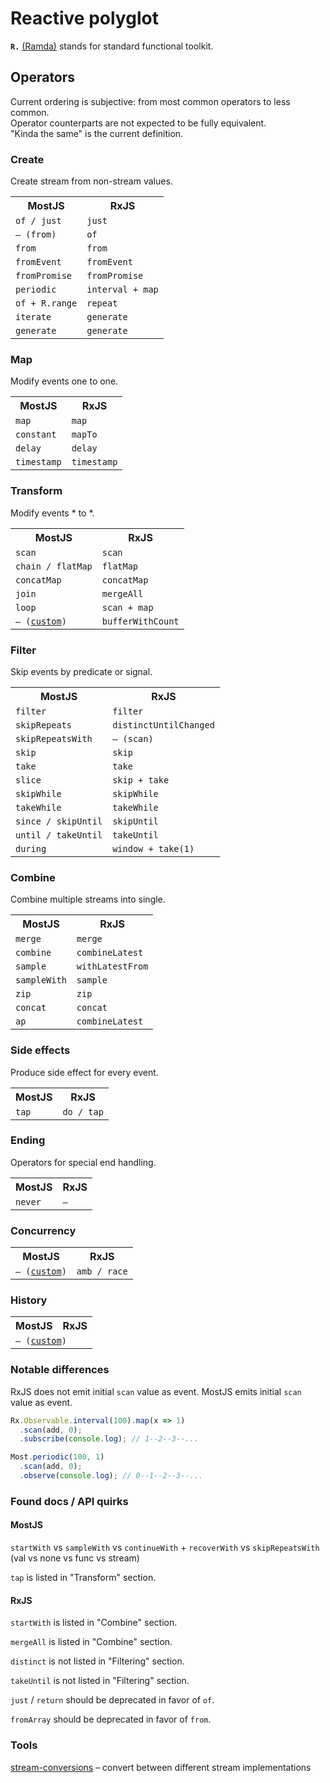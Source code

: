 # Reactive polyglot

**`R.`** [(Ramda)](http://ramdajs.com/0.19.1/index.html) stands for standard functional toolkit.

## Operators

Current ordering is subjective: from most common operators to less common.<br/>
Operator counterparts are not expected to be fully equivalent.<br/>
"Kinda the same" is the current definition.

### Create

Create stream from non-stream values.

<table>
<tr><th>MostJS</th><th>RxJS</th></tr>
<tr><td><code>of / just</code></td><td><code>just</code></td></tr>
<tr><td><code>– (from)</code></td><td><code>of</code></td></tr>
<tr><td><code>from</code></td><td><code>from</code></td></tr>
<tr><td><code>fromEvent</code></td><td><code>fromEvent</code></td></tr>
<tr><td><code>fromPromise</code></td><td><code>fromPromise</code></td></tr>
<tr><td><code>periodic</code></td><td><code>interval + map</code></td></tr>
<tr><td><code>of + R.range</code></td><td><code>repeat</code></td></tr>
<tr><td><code>iterate</code></td><td><code>generate</code></td></tr>
<tr><td><code>generate</code></td><td><code>generate</code></td></tr>
</table>

### Map

Modify events one to one.

<table>
<tr><th>MostJS</th><th>RxJS</th></tr>
<tr><td><code>map</code></td><td><code>map</code></td></tr>
<tr><td><code>constant</code></td><td><code>mapTo</code></td></tr>
<tr><td><code>delay</code></td><td><code>delay</code></td></tr>
<tr><td><code>timestamp</code></td><td><code>timestamp</code></td></tr>
</table>

### Transform

Modify events * to *.

<table>
<tr><th>MostJS</th><th>RxJS</th></tr>
<tr><td><code>scan</code></td><td><code>scan</code></td></tr>
<tr><td><code>chain / flatMap</code></td><td><code>flatMap</code></td></tr>
<tr><td><code>concatMap</code></td><td><code>concatMap</code></td></tr>
<tr><td><code>join</code></td><td><code>mergeAll</code></td></tr>
<tr><td><code>loop</code></td><td><code>scan + map</code></td></tr>
<tr><td><code>– (<a href="bufferWithCount.md">custom</a>)</code></td><td><code>bufferWithCount</code></td></tr>
</table>

### Filter

Skip events by predicate or signal.

<table>
<tr><th>MostJS</th><th>RxJS</th></tr>
<tr><td><code>filter</code></td><td><code>filter</code></td></tr>
<tr><td><code>skipRepeats</code></td><td><code>distinctUntilChanged</code></td></tr>
<tr><td><code>skipRepeatsWith</code></td><td><code>– (scan)</code></td></tr>
<tr><td><code>skip</code></td><td><code>skip</code></td></tr>
<tr><td><code>take</code></td><td><code>take</code></td></tr>
<tr><td><code>slice</code></td><td><code>skip + take</code></td></tr>
<tr><td><code>skipWhile</code></td><td><code>skipWhile</code></td></tr>
<tr><td><code>takeWhile</code></td><td><code>takeWhile</code></td></tr>
<tr><td><code>since / skipUntil</code></td><td><code>skipUntil</code></td></tr>
<tr><td><code>until / takeUntil</code></td><td><code>takeUntil</code></td></tr>
<tr><td><code>during</code></td><td><code>window + take(1)</code></td></tr>
</table>

### Combine 

Combine multiple streams into single.

<table>
<tr><th>MostJS</th><th>RxJS</th></tr>
<tr><td><code>merge</code></td><td><code>merge</code></td></tr>
<tr><td><code>combine</code></td><td><code>combineLatest</code></td></tr>
<tr><td><code>sample</code></td><td><code>withLatestFrom</code></td></tr>
<tr><td><code>sampleWith</code></td><td><code>sample</code></td></tr>
<tr><td><code>zip</code></td><td><code>zip</code></td></tr>
<tr><td><code>concat</code></td><td><code>concat</code></td></tr>
<tr><td><code>ap</code></td><td><code>combineLatest</code></td></tr>
</table>

### Side effects 

Produce side effect for every event.

<table>
<tr><th>MostJS</th><th>RxJS</th></tr>
<tr><td><code>tap</code></td><td><code>do / tap</code></td></tr>
</table>

### Ending

Operators for special end handling.

<table>
<tr><th>MostJS</th><th>RxJS</th></tr>
<tr><td><code>never</code></td><td><code>–</code></td></tr>
</table>

### Concurrency

<table>
<tr><th>MostJS</th><th>RxJS</th></tr>
<tr><td><code>– (<a href="https://github.com/ivan-kleshnin/reactive-polyglot/wiki/race">custom</a>)</code></td><td><code>amb / race</code></td></tr>
</table>

### History

<table>
<tr><th>MostJS</th><th>RxJS</th></tr>
<tr><td colspan="2"><code>– (<a href="history.md">custom</a>)</code></td></tr>
</table>

### Notable differences

RxJS does not emit initial `scan` value as event.
MostJS emits initial `scan` value as event.

```js
Rx.Observable.interval(100).map(x => 1)
  .scan(add, 0);
  .subscribe(console.log); // 1--2--3--...

Most.periodic(100, 1)
  .scan(add, 0);
  .observe(console.log); // 0--1--2--3--...
```

### Found docs / API quirks

#### MostJS 

`startWith` vs `sampleWith` vs `continueWith` + `recoverWith` vs `skipRepeatsWith`<br/>
(val vs none vs func vs stream)

`tap` is listed in "Transform" section.

#### RxJS

`startWith` is listed in "Combine" section.

`mergeAll` is listed in "Combine" section.

`distinct` is not listed in "Filtering" section.

`takeUntil` is not listed in "Filtering" section.

`just` / `return` should be deprecated in favor of `of`.

`fromArray` should be deprecated in favor of `from`.

### Tools

[stream-conversions](https://github.com/TylorS/stream-conversions) – convert between different stream implementations
